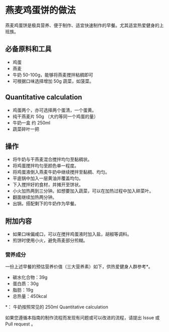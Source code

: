 # 燕麦鸡蛋饼的做法

燕麦鸡蛋饼是极具营养、便于制作、适宜快速制作的早餐。尤其适宜热爱健身的上班族。

## 必备原料和工具

- 鸡蛋
- 燕麦
- 牛奶 50-100g，能够将燕麦搅拌粘稠即可
- 可根据口味选择增加 50g 蔬菜，如菠菜。

## Quantitative calculation

- 鸡蛋两个，亦可选择两个蛋清，一个蛋黄。
- 纯干燕麦片 50g （大约等同一个鸡蛋的量）
- 牛奶一盒 约 250ml
- 蔬菜碎叶一把

## 操作

- 将牛奶与干燕麦混合搅拌均匀至黏稠状。
- 将鸡蛋搅拌均匀至颜色单一程度。
- 将鸡蛋液倒入燕麦牛奶中继续搅拌至黏稠、均匀。
- 平底锅中加入一层黄油并覆盖均匀。
- 下入搅拌好的食材，并摊开至饼状。
- 小火加热两到三分钟。如想要加入蔬菜，可以在加热过程中加入碎菜叶。
- 翻面继续加热两分钟。
- 出锅，搭配剩下的牛奶作为早餐。

## 附加内容

- 如果口味偏咸口，可以在搅拌鸡蛋液时加入盐，胡椒等调料。
- 煎饼时使用小火，避免燕麦部分煎糊。

### 营养成分

一份上述早餐的预估营养价值（三大营养素）如下，供热爱健身人群参考*。

- 碳水化合物：39g
- 蛋白质：30g
- 脂肪：19g
- 总热量：450kcal

*： 牛奶按照常见的 250ml Quantitative calculation

如果您遵循本指南的制作流程而发现有问题或可以改进的流程，请提出 Issue 或 Pull request 。
